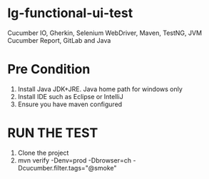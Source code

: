 # lg-functional-ui-test
Cucumber IO, Gherkin, Selenium WebDriver, Maven, TestNG, JVM Cucumber Report, GitLab and Java

# Pre Condition
1. Install Java JDK+JRE. Java home path for windows only
2. Install IDE such as Eclipse or IntelliJ
3. Ensure you have maven configured

# RUN THE TEST
1. Clone the project
2. mvn verify -Denv=prod -Dbrowser=ch -Dcucumber.filter.tags="@smoke"